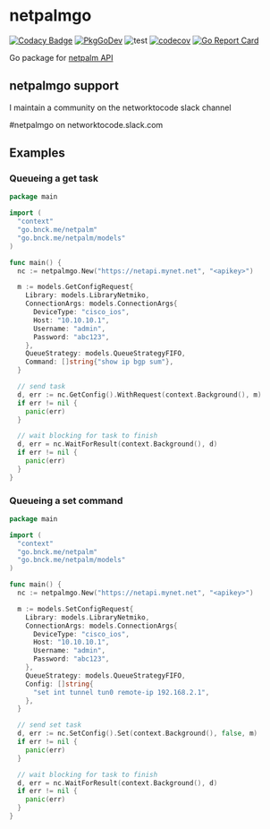 # netpalmgo
[![Codacy Badge](https://api.codacy.com/project/badge/Grade/0f2e53ed370844ff8696317a51be1e9e)](https://app.codacy.com/gh/jpbede/netpalmgo?utm_source=github.com&utm_medium=referral&utm_content=jpbede/netpalmgo&utm_campaign=Badge_Grade)
[![PkgGoDev](https://pkg.go.dev/badge/go.bnck.me/netpalm)](https://pkg.go.dev/go.bnck.me/netpalm)
![test](https://github.com/jpbede/netpalmgo/workflows/test/badge.svg)
[![codecov](https://codecov.io/gh/jpbede/netpalmgo/branch/main/graph/badge.svg)](https://codecov.io/gh/jpbede/netpalmgo)
[![Go Report Card](https://goreportcard.com/badge/github.com/jpbede/netpalmgo)](https://goreportcard.com/report/github.com/jpbede/netpalmgo)

Go package for [netpalm API](https://github.com/tbotnz/netpalm)

## netpalmgo support

I maintain a community on the networktocode slack channel

#netpalmgo on networktocode.slack.com

## Examples

### Queueing a get task

```go
package main

import (
  "context"
  "go.bnck.me/netpalm"
  "go.bnck.me/netpalm/models"
)

func main() {
  nc := netpalmgo.New("https://netapi.mynet.net", "<apikey>")

  m := models.GetConfigRequest{
    Library: models.LibraryNetmiko,
    ConnectionArgs: models.ConnectionArgs{
      DeviceType: "cisco_ios",
      Host: "10.10.10.1",
      Username: "admin",
      Password: "abc123",
    },
    QueueStrategy: models.QueueStrategyFIFO,
    Command: []string{"show ip bgp sum"},
  }

  // send task
  d, err := nc.GetConfig().WithRequest(context.Background(), m)
  if err != nil {
    panic(err)
  }

  // wait blocking for task to finish
  d, err = nc.WaitForResult(context.Background(), d)
  if err != nil {
    panic(err)
  }
}
```

### Queueing a set command

```go
package main

import (
  "context"
  "go.bnck.me/netpalm"
  "go.bnck.me/netpalm/models"
)

func main() {
  nc := netpalmgo.New("https://netapi.mynet.net", "<apikey>")

  m := models.SetConfigRequest{
    Library: models.LibraryNetmiko,
    ConnectionArgs: models.ConnectionArgs{
      DeviceType: "cisco_ios",
      Host: "10.10.10.1",
      Username: "admin",
      Password: "abc123",
    },
    QueueStrategy: models.QueueStrategyFIFO,
    Config: []string{
      "set int tunnel tun0 remote-ip 192.168.2.1",
    },
  }

  // send set task
  d, err := nc.SetConfig().Set(context.Background(), false, m)
  if err != nil {
    panic(err)
  }

  // wait blocking for task to finish
  d, err = nc.WaitForResult(context.Background(), d)
  if err != nil {
    panic(err)
  }
}
```